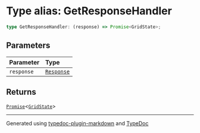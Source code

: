 # Type alias: GetResponseHandler

```ts
type GetResponseHandler: (response) => Promise<GridState>;
```

## Parameters

| Parameter | Type |
| :------ | :------ |
| `response` | [`Response`]( https://developer.mozilla.org/en-US/docs/Web/API/Response ) |

## Returns

[`Promise`]( https://developer.mozilla.org/en-US/docs/Web/JavaScript/Reference/Global_Objects/Promise )\<[`GridState`](../interfaces/GridState.md)\>

***

Generated using [typedoc-plugin-markdown](https://www.npmjs.com/package/typedoc-plugin-markdown) and [TypeDoc](https://typedoc.org/)

